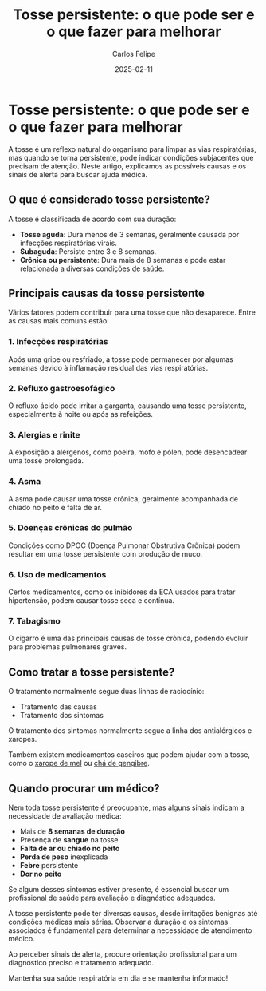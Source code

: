﻿---
title: 'Tosse persistente: o que pode ser e o que fazer para melhorar'
date: '2025-02-11'
excerpt: 'Entenda as possíveis causas da tosse persistente e saiba quando é necessário buscar atendimento médico.'
author: 'Carlos Felipe'
image: 'https://images.pexels.com/photos/4114713/pexels-photo-4114713.jpeg?auto=compress&cs=tinysrgb&w=1260&h=750&dpr=1'

---

# Tosse persistente: o que pode ser e o que fazer para melhorar

A tosse é um reflexo natural do organismo para limpar as vias respiratórias, mas quando se torna persistente, pode indicar condições subjacentes que precisam de atenção. Neste artigo, explicamos as possíveis causas e os sinais de alerta para buscar ajuda médica.

## O que é considerado tosse persistente?

A tosse é classificada de acordo com sua duração:

- **Tosse aguda**: Dura menos de 3 semanas, geralmente causada por infecções respiratórias virais.
- **Subaguda**: Persiste entre 3 e 8 semanas.
- **Crônica ou persistente**: Dura mais de 8 semanas e pode estar relacionada a diversas condições de saúde.

## Principais causas da tosse persistente

Vários fatores podem contribuir para uma tosse que não desaparece. Entre as causas mais comuns estão:

### 1. Infecções respiratórias
Após uma gripe ou resfriado, a tosse pode permanecer por algumas semanas devido à inflamação residual das vias respiratórias.

### 2. Refluxo gastroesofágico
O refluxo ácido pode irritar a garganta, causando uma tosse persistente, especialmente à noite ou após as refeições.

### 3. Alergias e rinite
A exposição a alérgenos, como poeira, mofo e pólen, pode desencadear uma tosse prolongada.

### 4. Asma
A asma pode causar uma tosse crônica, geralmente acompanhada de chiado no peito e falta de ar.

### 5. Doenças crônicas do pulmão
Condições como DPOC (Doença Pulmonar Obstrutiva Crônica) podem resultar em uma tosse persistente com produção de muco.

### 6. Uso de medicamentos
Certos medicamentos, como os inibidores da ECA usados para tratar hipertensão, podem causar tosse seca e contínua.

### 7. Tabagismo
O cigarro é uma das principais causas de tosse crônica, podendo evoluir para problemas pulmonares graves.

## Como tratar a tosse persistente?

O tratamento normalmente segue duas linhas de raciocínio:
- Tratamento das causas
- Tratamento dos sintomas

O tratamento dos sintomas normalmente segue a linha dos antialérgicos e xaropes.

Também existem medicamentos caseiros que podem ajudar com a tosse, como o [xarope de mel](https://meudoutor.digital/xarope-de-mel) ou [chá de gengibre](https://meudoutor.digital/cha-de-gengibre).


## Quando procurar um médico?

Nem toda tosse persistente é preocupante, mas alguns sinais indicam a necessidade de avaliação médica:

- Mais de **8 semanas de duração**
- Presença de **sangue** na tosse
- **Falta de ar ou chiado no peito**
- **Perda de peso** inexplicada
- **Febre** persistente
- **Dor no peito**

Se algum desses sintomas estiver presente, é essencial buscar um profissional de saúde para avaliação e diagnóstico adequados.

A tosse persistente pode ter diversas causas, desde irritações benignas até condições médicas mais sérias. Observar a duração e os sintomas associados é fundamental para determinar a necessidade de atendimento médico. 

Ao perceber sinais de alerta, procure orientação profissional para um diagnóstico preciso e tratamento adequado.

Mantenha sua saúde respiratória em dia e se mantenha informado!

